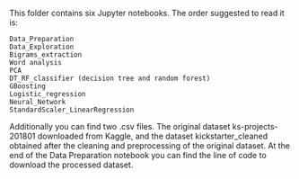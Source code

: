 This folder contains six Jupyter notebooks. The order suggested to read it is:

    Data_Preparation
    Data_Exploration
    Bigrams_extraction
    Word analysis
    PCA
    DT_RF_classifier (decision tree and random forest)
    GBoosting
    Logistic_regression
    Neural_Network
    StandardScaler_LinearRegression

Additionally you can find two .csv files. The original dataset ks-projects-201801 downloaded from Kaggle, and the dataset kickstarter_cleaned obtained after the cleaning and preprocessing of the original dataset. At the end of the Data Preparation notebook you can find the line of code to download the processed dataset.
